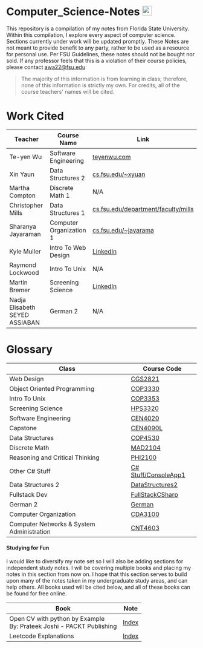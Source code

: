 # Computer_Science-Notes <img src="https://upload.wikimedia.org/wikipedia/commons/6/6c/Florida_State_University_interlocking_FS_logo.svg" width="25" height="25" />

This repository is a compilation of my notes from Florida State University. Within this compilation, I explore every aspect of computer science. Sections currently under work will be updated promptly. These Notes are not meant to provide benefit to any party, rather to be used as a resource for personal use. Per FSU Guidelines, these notes should not be bought nor sold. If any professor feels that this is a violation of their course policies, please contact awa22@fsu.edu

> The majority of this information is from learning in class; therefore, none of this information is strictly my own. For credits, all of the course teachers' names will be cited. 

# Work Cited

| Teacher                        | Course Name             | Link                                                                                    |
| ------------------------------ | ----------------------- | --------------------------------------------------------------------------------------- |
| Te-yen Wu                      | Software Engineering    | [teyenwu.com](https://teyenwu.com/)                                                     |
| Xin Yaun                       | Data Structures 2       | [cs.fsu.edu/~xyuan](https://www.cs.fsu.edu/~xyuan/)                                     |
| Martha Compton                 | Discrete Math 1         | N/A                                                                                     |
| Christopher Mills              | Data Structures 1       | [cs.fsu.edu/department/faculty/mills](https://www.cs.fsu.edu/department/faculty/mills/) |
| Sharanya Jayaraman             | Computer Organization 1 | [cs.fsu.edu/~jayarama](https://www.cs.fsu.edu/~jayarama/)                               |
| Kyle Muller                    | Intro To Web Design     | [LinkedIn](https://www.linkedin.com/in/kyle-muller-56b0ba199/)                          |
| Raymond Lockwood               | Intro To Unix           | N/A                                                                                     |
| Martin Bremer                  | Screening Science       | [LinkedIn](https://www.linkedin.com/in/martin-bremer-phd-01bb6629/)                     |
| Nadja Elisabeth SEYED ASSIABAN | German 2                | N/A                                                                                     |

# Glossary

| Class                                     | Course Code                                                         |
| ----------------------------------------- | ------------------------------------------------------------------- |
| Web Design                                | [CGS2821](Summer2023/CGS2821/Index.md)                              |
| Object Oriented Programming               | [COP3330](Summer2023/COP3330/Index.md)                              |
| Intro To Unix                             | [COP3353](Summer2023/COP3353/Index.md)                              |
| Screening Science                         | [HPS3320](Summer2023/HPS3320/Index.md)                              |
| Software Engineering                      | [CEN4020](Fall2023/CEN4020/Index.md)                                |
| Capstone                                  | [CEN4090L](Fall2023/CEN4090L/Index.md)                              |
| Data Structures                           | [COP4530](Fall2023/COP4530/Index.md)                                |
| Discrete Math                             | [MAD2104](Fall2023/MAD2104/Index.md)                                |
| Reasoning and Critical Thinking           | [PHI2100](Fall2023/PHI2100/Index.md)                                |
| Other C# Stuff                            | [C# Stuff/ConsoleApp1](Spring2024/CSharpStuff/ConsoleApp1/Index.md) |
| Data Structures 2                         | [DataStructures2](Spring2024/DataStructures2/Index.md)              |
| Fullstack Dev                             | [FullStackCSharp](Spring2024/FullStackCSharp/Index.md)              |
| German 2                                  | [German](Spring2024/German/Index.md)                                |
| Computer Organization                     | [CDA3100](Summer2024/CDA3100/Index.md)                              |
| Computer Networks & System Administration | [CNT4603](Summer2024/CNT4603/Index.md)                              |
#### Studying for Fun

I would like to diversify my note set so I will also be adding sections for independent study notes. I will be covering multiple books and placing my notes in this section from now on. I hope that this section serves to build upon many of the notes taken in my undergraduate study areas, and can help others. All books used will be cited below, and all of these books can be found for free online. 

| Book                                                                   | Note                                                  |
| ---------------------------------------------------------------------- | ----------------------------------------------------- |
| Open CV with python by Example<br>By: Prateek Joshi - PACKT Publishing | [Index](Study_Notes_2024/OpenCV_With_Python/Index.md) |
| Leetcode Explanations                                                  | [Index](Study_Notes_2024/Leetcode/Index.md)           |


